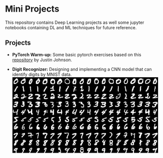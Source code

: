 # Mini Projects

This repository contains Deep Learning projects as well some jupyter notebooks containing DL and ML techniques for future reference.

## Projects 
  - **PyTorch Warm-up:** Some basic pytorch exercises based on this [repository](https://github.com/jcjohnson/pytorch-examples#warm-up-numpy) by Justin Johnson.
  
  - **Digit Recognizer:** Designing and implementing a CNN model that can identify digits by MNIST data.
  ![Mnist Image](https://github.com/ammalik221/Mini-Projects/blob/master/images/mnist.png)
